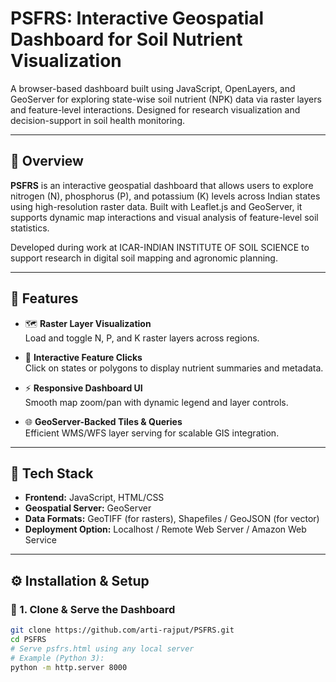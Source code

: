 # PSFRS: Interactive Geospatial Dashboard for Soil Nutrient Visualization

A browser-based dashboard built using JavaScript, OpenLayers, and GeoServer for exploring state-wise soil nutrient (NPK) data via raster layers and feature-level interactions. Designed for research visualization and decision-support in soil health monitoring.

---

## 📌 Overview

**PSFRS** is an interactive geospatial dashboard that allows users to explore nitrogen (N), phosphorus (P), and potassium (K) levels across Indian states using high-resolution raster data. Built with Leaflet.js and GeoServer, it supports dynamic map interactions and visual analysis of feature-level soil statistics.

Developed during work at ICAR-INDIAN INSTITUTE OF SOIL SCIENCE to support research in digital soil mapping and agronomic planning.

---

## 🚀 Features

- 🗺️ **Raster Layer Visualization**  
  Load and toggle N, P, and K raster layers across regions.

- 📍 **Interactive Feature Clicks**  
  Click on states or polygons to display nutrient summaries and metadata.

- ⚡ **Responsive Dashboard UI**  
  Smooth map zoom/pan with dynamic legend and layer controls.

- 🌐 **GeoServer-Backed Tiles & Queries**  
  Efficient WMS/WFS layer serving for scalable GIS integration.

---

## 🧰 Tech Stack

- **Frontend:** JavaScript, HTML/CSS
- **Geospatial Server:** GeoServer
- **Data Formats:** GeoTIFF (for rasters), Shapefiles / GeoJSON (for vector)
- **Deployment Option:** Localhost / Remote Web Server / Amazon Web Service

---

## ⚙️ Installation & Setup

### 📁 1. Clone & Serve the Dashboard
```bash
git clone https://github.com/arti-rajput/PSFRS.git
cd PSFRS
# Serve psfrs.html using any local server
# Example (Python 3):
python -m http.server 8000
